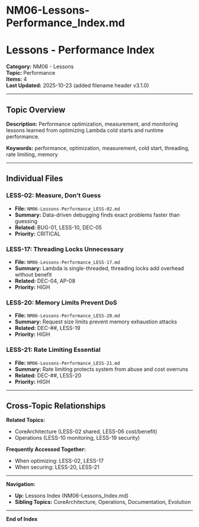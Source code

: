 # NM06-Lessons-Performance_Index.md

# Lessons - Performance Index

**Category:** NM06 - Lessons  
**Topic:** Performance  
**Items:** 4  
**Last Updated:** 2025-10-23 (added filename header v3.1.0)

---

## Topic Overview

**Description:** Performance optimization, measurement, and monitoring lessons learned from optimizing Lambda cold starts and runtime performance.

**Keywords:** performance, optimization, measurement, cold start, threading, rate limiting, memory

---

## Individual Files

### LESS-02: Measure, Don't Guess
- **File:** `NM06-Lessons-Performance_LESS-02.md`
- **Summary:** Data-driven debugging finds exact problems faster than guessing
- **Related:** BUG-01, LESS-10, DEC-05
- **Priority:** CRITICAL

### LESS-17: Threading Locks Unnecessary
- **File:** `NM06-Lessons-Performance_LESS-17.md`
- **Summary:** Lambda is single-threaded, threading locks add overhead without benefit
- **Related:** DEC-04, AP-08
- **Priority:** HIGH

### LESS-20: Memory Limits Prevent DoS
- **File:** `NM06-Lessons-Performance_LESS-20.md`
- **Summary:** Request size limits prevent memory exhaustion attacks
- **Related:** DEC-##, LESS-19
- **Priority:** HIGH

### LESS-21: Rate Limiting Essential
- **File:** `NM06-Lessons-Performance_LESS-21.md`
- **Summary:** Rate limiting protects system from abuse and cost overruns
- **Related:** DEC-##, LESS-20
- **Priority:** HIGH

---

## Cross-Topic Relationships

**Related Topics:**
- CoreArchitecture (LESS-02 shared, LESS-06 cost/benefit)
- Operations (LESS-10 monitoring, LESS-19 security)

**Frequently Accessed Together:**
- When optimizing: LESS-02, LESS-17
- When securing: LESS-20, LESS-21

---

**Navigation:**
- **Up:** Lessons Index (NM06-Lessons_Index.md)
- **Sibling Topics:** CoreArchitecture, Operations, Documentation, Evolution

---

**End of Index**
